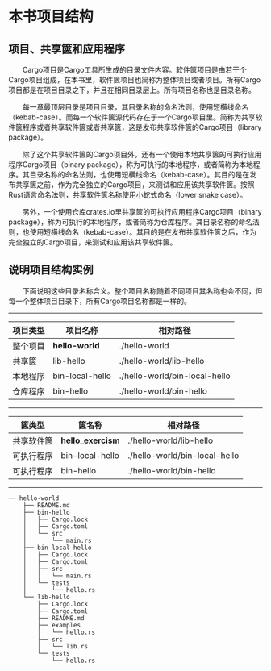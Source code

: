 # 本书项目结构

## 项目、共享篋和应用程序

　　Cargo项目是Cargo工具所生成的目录文件内容。软件篋项目是由若干个Cargo项目组成，在本书里，软件篋项目也简称为整体项目或者项目。所有Cargo项目都是在项目目录之下，并且在相同目录层上。所有项目名称也是目录名称。

　　每一章最顶层目录是项目目录，其目录名称的命名法则，使用短横线命名（kebab-case）。而每一个软件篋源代码存在于一个Cargo项目里。简称为共享软件篋程序或者共享软件篋或者共享篋，这是发布共享软件篋的Cargo项目（library package）。

　　除了这个共享软件篋的Cargo项目外，还有一个使用本地共享篋的可执行应用程序Cargo项目（binary package），称为可执行的本地程序，或者简称为本地程序。其目录名称的命名法则，也使用短横线命名（kebab-case）。其目的是在发布共享篋之前，作为完全独立的Cargo项目，来测试和应用该共享软件篋。按照Rust语言命名法则，共享软件篋名称使用小蛇式命名（lower snake case）。

　　另外，一个使用仓库crates.io里共享篋的可执行应用程序Cargo项目（binary package），称为可执行的本地程序，或者简称为仓库程序。其目录名称的命名法则，也使用短横线命名（kebab-case）。其目的是在发布共享软件篋之后，作为完全独立的Cargo项目，来测试和应用该共享软件篋。

## 说明项目结构实例

　　下面说明这些目录名称含义。整个项目名称随着不同项目其名称也会不同，但每一个整体项目目录下，所有Cargo项目名称都是一样的。

<hr/>

| 项目类型 | 项目名称 | 相对路径 |
|---|---|---|
| 整个项目 | **hello-world** | ./hello-world |
| 共享篋 | lib-hello | ./hello-world/lib-hello |
| 本地程序 | bin-local-hello | ./hello-world/bin-local-hello |
| 仓库程序 | bin-hello | ./hello-world/bin-hello |

<hr/>

| 篋类型 | 篋名称 | 相对路径 |
|---|---|---|
| 共享软件篋 | **hello_exercism** | ./hello-world/lib-hello |
| 可执行程序 | bin-local-hello | ./hello-world/bin-local-hello |
| 可执行程序 | bin-hello | ./hello-world/bin-hello |

<hr/>

```
── hello-world
    ├── README.md
    ├── bin-hello
    │   ├── Cargo.lock
    │   ├── Cargo.toml
    │   └── src
    │       └── main.rs
    ├── bin-local-hello
    │   ├── Cargo.lock
    │   ├── Cargo.toml
    │   ├── src
    │   │   └── main.rs
    │   └── tests
    │       └── hello.rs
    └── lib-hello
        ├── Cargo.lock
        ├── Cargo.toml
        ├── README.md
        ├── examples
        │   └── hello.rs
        ├── src
        │   └── lib.rs
        └── tests
            └── hello.rs
```

